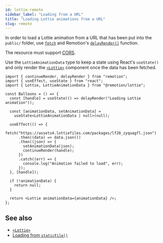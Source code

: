 ```yaml
---
id: lottie-remote
sidebar_label: "Loading from a URL"
title: "Loading Lottie animations from a URL"
slug: remote
---
```


In order to load a Lottie animation from a URL that has been put into the `public/` folder, use [`fetch`](https://developer.mozilla.org/en-US/docs/Web/API/Fetch_API) and Remotion's [`delayRender()`](/docs/delay-render) function.

The resource must support [CORS](https://developer.mozilla.org/en-US/docs/Web/HTTP/CORS).

Use the `LottieAnimationData` type to keep a state using React's `useState()` and only render the [`<Lottie>`](/docs/lottie/lottie) component once the data has been fetched.

```tsx twoslash title="Animation.tsx"
import { continueRender, delayRender } from "remotion";
import { useEffect, useState } from "react";
import { Lottie, LottieAnimationData } from "@remotion/lottie";

const Balloons = () => {
  const [handle] = useState(() => delayRender("Loading Lottie animation"));

  const [animationData, setAnimationData] =
    useState<LottieAnimationData | null>(null);

  useEffect(() => {
    fetch("https://assets4.lottiefiles.com/packages/lf20_zyquagfl.json")
      .then((data) => data.json())
      .then((json) => {
        setAnimationData(json);
        continueRender(handle);
      })
      .catch((err) => {
        console.log("Animation failed to load", err);
      });
  }, [handle]);

  if (!animationData) {
    return null;
  }

  return <Lottie animationData={animationData} />;
};
```

## See also

- [`<Lottie>`](/docs/lottie/lottie)
- [Loading from `staticFile()`](/docs/staticfile)
